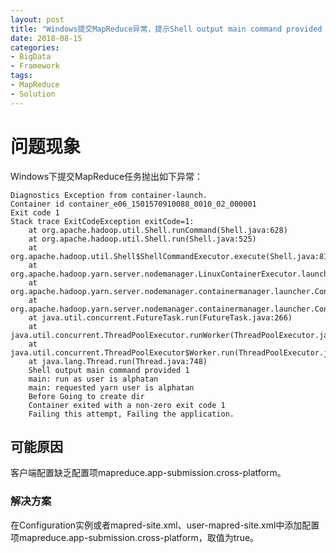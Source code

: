 ```yaml
---
layout: post
title: "Windows提交MapReduce异常，提示Shell output main command provided 1"
date: 2018-08-15
categories: 
- BigData
- Framework
tags: 
- MapReduce
- Solution
---
```


# 问题现象

Windows下提交MapReduce任务抛出如下异常：

	Diagnostics Exception from container-launch.
	Container id container_e06_1501570910088_0010_02_000001
	Exit code 1
	Stack trace ExitCodeException exitCode=1:
		at org.apache.hadoop.util.Shell.runCommand(Shell.java:628)
		at org.apache.hadoop.util.Shell.run(Shell.java:525)
		at org.apache.hadoop.util.Shell$ShellCommandExecutor.execute(Shell.java:819)
		at org.apache.hadoop.yarn.server.nodemanager.LinuxContainerExecutor.launchContainer(LinuxContainerExecutor.java:388)
		at org.apache.hadoop.yarn.server.nodemanager.containermanager.launcher.ContainerLaunch.call(ContainerLaunch.java:313)
		at org.apache.hadoop.yarn.server.nodemanager.containermanager.launcher.ContainerLaunch.call(ContainerLaunch.java:88)
		at java.util.concurrent.FutureTask.run(FutureTask.java:266)
		at java.util.concurrent.ThreadPoolExecutor.runWorker(ThreadPoolExecutor.java:1142)
		at java.util.concurrent.ThreadPoolExecutor$Worker.run(ThreadPoolExecutor.java:617)
		at java.lang.Thread.run(Thread.java:748)
		Shell output main command provided 1
		main: run as user is alphatan
		main: requested yarn user is alphatan
		Before Going to create dir
		Container exited with a non-zero exit code 1
		Failing this attempt, Failing the application.

## 可能原因

客户端配置缺乏配置项mapreduce.app-submission.cross-platform。

### 解决方案

在Configuration实例或者mapred-site.xml、user-mapred-site.xml中添加配置项mapreduce.app-submission.cross-platform，取值为true。